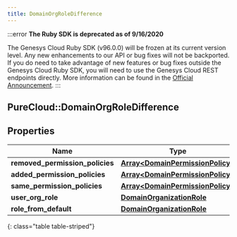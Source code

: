 ```yaml
---
title: DomainOrgRoleDifference
---
```


:::error
**The Ruby SDK is deprecated as of 9/16/2020**

The Genesys Cloud Ruby SDK (v96.0.0) will be frozen at its current version level. Any new enhancements to our API or bug fixes will not be backported. If you do need to take advantage of new features or bug fixes outside the Genesys Cloud Ruby SDK, you will need to use the Genesys Cloud REST endpoints directly. More information can be found in the [Official Announcement](https://developer.mypurecloud.com/forum/t/announcement-genesys-cloud-ruby-sdk-end-of-life/8850).
:::


## PureCloud::DomainOrgRoleDifference

## Properties

|Name | Type | Description | Notes|
|------------ | ------------- | ------------- | -------------|
| **removed_permission_policies** | [**Array&lt;DomainPermissionPolicy&gt;**](DomainPermissionPolicy.html) |  | [optional] |
| **added_permission_policies** | [**Array&lt;DomainPermissionPolicy&gt;**](DomainPermissionPolicy.html) |  | [optional] |
| **same_permission_policies** | [**Array&lt;DomainPermissionPolicy&gt;**](DomainPermissionPolicy.html) |  | [optional] |
| **user_org_role** | [**DomainOrganizationRole**](DomainOrganizationRole.html) |  | [optional] |
| **role_from_default** | [**DomainOrganizationRole**](DomainOrganizationRole.html) |  | [optional] |
{: class="table table-striped"}


